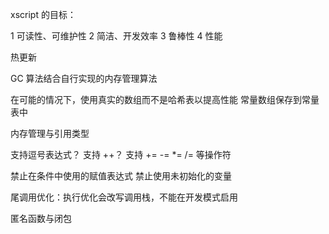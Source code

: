 xscript 的目标：

1 可读性、可维护性
2 简洁、开发效率
3 鲁棒性
4 性能

热更新

GC 算法结合自行实现的内存管理算法

在可能的情况下，使用真实的数组而不是哈希表以提高性能
常量数组保存到常量表中

内存管理与引用类型

支持逗号表达式？
支持 ++？
支持 += -= *= /= 等操作符

禁止在条件中使用的赋值表达式
禁止使用未初始化的变量

尾调用优化：执行优化会改写调用栈，不能在开发模式启用

匿名函数与闭包
